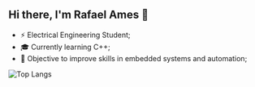 ## Hi there, I'm Rafael Ames 👋

- ⚡ Electrical Engineering Student;
- 🎓 Currently learning C++;
- 🎯 Objective to improve skills in embedded systems and automation;

![Top Langs](https://github-readme-stats.vercel.app/api/top-langs/?username=anuraghazra&layout=compact)
